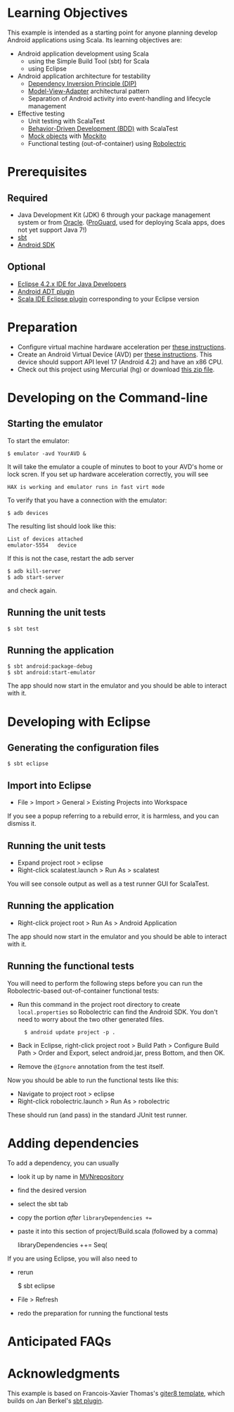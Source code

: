 # Learning Objectives

This example is intended as a starting point for anyone planning develop
Android applications using Scala. Its learning objectives are:

- Android application development using Scala
    - using the Simple Build Tool (sbt) for Scala
    - using Eclipse
- Android application architecture for testability
    - [Dependency Inversion Principle (DIP)](http://en.wikipedia.org/wiki/Dependency_inversion_principle)
    - [Model-View-Adapter](http://en.wikipedia.org/wiki/Model-view-adapter) architectural pattern
    - Separation of Android activity into event-handling and lifecycle management
- Effective testing
    - Unit testing with ScalaTest
    - [Behavior-Driven Development (BDD)](http://en.wikipedia.org/wiki/Behavior-driven_development) with ScalaTest
    - [Mock objects](http://en.wikipedia.org/wiki/Mock_object) with [Mockito](http://mockito.org/)
    - Functional testing (out-of-container) using [Robolectric](http://pivotal.github.com/robolectric/)

# Prerequisites

## Required

- Java Development Kit (JDK) 6 through your package management system or from
  [Oracle](http://www.oracle.com/technetwork/java/javase/downloads).
  ([ProGuard](http://proguard.sourceforge.net/), used for deploying Scala
  apps, does not yet support Java 7!)
- [sbt](http://www.scala-sbt.org/)
- [Android SDK](http://developer.android.com/sdk)

## Optional

- [Eclipse 4.2.x IDE for Java Developers](http://www.eclipse.org/downloads/packages/eclipse-ide-java-developers/junosr1)
- [Android ADT plugin](http://developer.android.com/tools/sdk/eclipse-adt.html)
- [Scala IDE Eclipse plugin](http://scala-ide.org/download/milestone.html#scala_ide_21_milestone_3) corresponding to your Eclipse version

# Preparation

- Configure virtual machine hardware acceleration per
  [these instructions](http://developer.android.com/tools/devices/emulator.html#accel-vm).
- Create an Android Virtual Device (AVD) per
  [these instructions](http://developer.android.com/tools/devices). This
  device should support API level 17 (Android 4.2) and have an x86 CPU.
- Check out this project using Mercurial (hg) or download
  [this zip file](https://bitbucket.org/loyolachicagocs_plsystems/clickcounter-android-scala/get/default.zip).

# Developing on the Command-line

## Starting the emulator

To start the emulator:

    $ emulator -avd YourAVD &

It will take the emulator a couple of minutes to boot to your AVD's home or
lock scren. If you set up hardware acceleration correctly, you will see

    HAX is working and emulator runs in fast virt mode

To verify that you have a connection with the emulator:

    $ adb devices

The resulting list should look like this:

    List of devices attached
    emulator-5554   device

If this is not the case, restart the adb server

    $ adb kill-server
    $ adb start-server

and check again.

## Running the unit tests

    $ sbt test

## Running the application

    $ sbt android:package-debug
    $ sbt android:start-emulator

The app should now start in the emulator and you should be able to interact
with it.

# Developing with Eclipse

## Generating the configuration files

    $ sbt eclipse

## Import into Eclipse

- File > Import > General > Existing Projects into Workspace

If you see a popup referring to a rebuild error, it is harmless, and you can
dismiss it.

## Running the unit tests

- Expand project root > eclipse
- Right-click scalatest.launch > Run As > scalatest

You will see console output as well as a test runner GUI for ScalaTest.

## Running the application

- Right-click project root > Run As > Android Application

The app should now start in the emulator and you should be able to interact
with it.

## Running the functional tests

You will need to perform the following steps before you can run
the Robolectric-based out-of-container functional tests:

- Run this command in the project root directory to create `local.properties`
  so Robolectric can find the Android SDK. You don't need to worry about the
  two other generated files.

        $ android update project -p .

- Back in Eclipse, right-click project root > Build Path > Configure Build Path >
  Order and Export, select android.jar, press Bottom, and then OK.

- Remove the `@Ignore` annotation from the test itself.

Now you should be able to run the functional tests like this:

- Navigate to project root > eclipse
- Right-click robolectric.launch > Run As > robolectric

These should run (and pass) in the standard JUnit test runner.

# Adding dependencies

To add a dependency, you can usually

- look it up by name in [MVNrepository](http://mvnrepository.com/)
- find the desired version
- select the sbt tab
- copy the portion _after_ `libraryDependencies +=`
- paste it into this section of project/Build.scala (followed by a comma)

    libraryDependencies ++= Seq(

If you are using Eclipse, you will also need to

- rerun

    $ sbt eclipse

- File > Refresh

- redo the preparation for running the functional tests

# Anticipated FAQs



# Acknowledgments

This example is based on Francois-Xavier Thomas's
[giter8 template](github.com/fxthomas/android-app.g8), which
builds on Jan Berkel's [sbt plugin](https://github.com/jberkel/android-plugin).